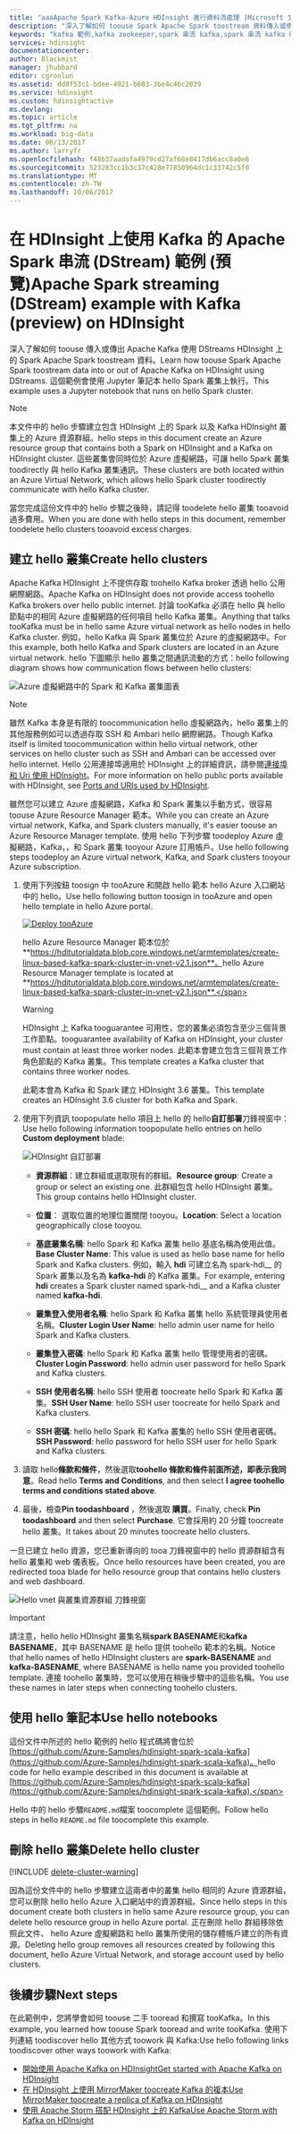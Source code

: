 ```yaml
---
title: "aaaApache Spark Kafka-Azure HDInsight 進行資料流處理 |Microsoft 文件"
description: "深入了解如何 toouse Spark Apache Spark toostream 資料傳入或傳出 Apache Kafka 使用 DStreams。 在此範例中，您使用 Jupyter Notebook 從 HDInsight 上的 Spark 串流資料。"
keywords: "kafka 範例,kafka zookeeper,spark 串流 kafka,spark 串流 kafka 範例"
services: hdinsight
documentationcenter: 
author: Blackmist
manager: jhubbard
editor: cgronlun
ms.assetid: dd8f53c1-bdee-4921-b683-3be4c46c2039
ms.service: hdinsight
ms.custom: hdinsightactive
ms.devlang: 
ms.topic: article
ms.tgt_pltfrm: na
ms.workload: big-data
ms.date: 06/13/2017
ms.author: larryfr
ms.openlocfilehash: f48b37aadafa4979cd27af68e8417db6acc8a0e6
ms.sourcegitcommit: 523283cc1b3c37c428e77850964dc1c33742c5f0
ms.translationtype: MT
ms.contentlocale: zh-TW
ms.lasthandoff: 10/06/2017
---
```

# <a name="apache-spark-streaming-dstream-example-with-kafka-preview-on-hdinsight"></a><span data-ttu-id="cb500-105">在 HDInsight 上使用 Kafka 的 Apache Spark 串流 (DStream) 範例 (預覽)</span><span class="sxs-lookup"><span data-stu-id="cb500-105">Apache Spark streaming (DStream) example with Kafka (preview) on HDInsight</span></span>

<span data-ttu-id="cb500-106">深入了解如何 toouse 傳入或傳出 Apache Kafka 使用 DStreams HDInsight 上的 Spark Apache Spark toostream 資料。</span><span class="sxs-lookup"><span data-stu-id="cb500-106">Learn how toouse Spark Apache Spark toostream data into or out of Apache Kafka on HDInsight using DStreams.</span></span> <span data-ttu-id="cb500-107">這個範例會使用 Jupyter 筆記本 hello Spark 叢集上執行。</span><span class="sxs-lookup"><span data-stu-id="cb500-107">This example uses a Jupyter notebook that runs on hello Spark cluster.</span></span>
> [!NOTE]
> <span data-ttu-id="cb500-108">本文件中的 hello 步驟建立包含 HDInsight 上的 Spark 以及 Kafka HDInsight 叢集上的 Azure 資源群組。</span><span class="sxs-lookup"><span data-stu-id="cb500-108">hello steps in this document create an Azure resource group that contains both a Spark on HDInsight and a Kafka on HDInsight cluster.</span></span> <span data-ttu-id="cb500-109">這些叢集會同時位於 Azure 虛擬網路，可讓 hello Spark 叢集 toodirectly 與 hello Kafka 叢集通訊。</span><span class="sxs-lookup"><span data-stu-id="cb500-109">These clusters are both located within an Azure Virtual Network, which allows hello Spark cluster toodirectly communicate with hello Kafka cluster.</span></span>
>
> <span data-ttu-id="cb500-110">當您完成這份文件中的 hello 步驟之後時，請記得 toodelete hello 叢集 tooavoid 過多費用。</span><span class="sxs-lookup"><span data-stu-id="cb500-110">When you are done with hello steps in this document, remember toodelete hello clusters tooavoid excess charges.</span></span>

## <a name="create-hello-clusters"></a><span data-ttu-id="cb500-111">建立 hello 叢集</span><span class="sxs-lookup"><span data-stu-id="cb500-111">Create hello clusters</span></span>

<span data-ttu-id="cb500-112">Apache Kafka HDInsight 上不提供存取 toohello Kafka broker 透過 hello 公用網際網路。</span><span class="sxs-lookup"><span data-stu-id="cb500-112">Apache Kafka on HDInsight does not provide access toohello Kafka brokers over hello public internet.</span></span> <span data-ttu-id="cb500-113">討論 tooKafka 必須在 hello 與 hello 節點中的相同 Azure 虛擬網路的任何項目 hello Kafka 叢集。</span><span class="sxs-lookup"><span data-stu-id="cb500-113">Anything that talks tooKafka must be in hello same Azure virtual network as hello nodes in hello Kafka cluster.</span></span> <span data-ttu-id="cb500-114">例如，hello Kafka 與 Spark 叢集位於 Azure 的虛擬網路中。</span><span class="sxs-lookup"><span data-stu-id="cb500-114">For this example, both hello Kafka and Spark clusters are located in an Azure virtual network.</span></span> <span data-ttu-id="cb500-115">hello 下圖顯示 hello 叢集之間通訊流動的方式：</span><span class="sxs-lookup"><span data-stu-id="cb500-115">hello following diagram shows how communication flows between hello clusters:</span></span>

![Azure 虛擬網路中的 Spark 和 Kafka 叢集圖表](./media/hdinsight-apache-spark-with-kafka/spark-kafka-vnet.png)

> [!NOTE]
> <span data-ttu-id="cb500-117">雖然 Kafka 本身是有限的 toocommunication hello 虛擬網路內，hello 叢集上的其他服務例如可以透過存取 SSH 和 Ambari hello 網際網路。</span><span class="sxs-lookup"><span data-stu-id="cb500-117">Though Kafka itself is limited toocommunication within hello virtual network, other services on hello cluster such as SSH and Ambari can be accessed over hello internet.</span></span> <span data-ttu-id="cb500-118">Hello 公用連接埠適用於 HDInsight 上的詳細資訊，請參閱[連接埠和 Uri 使用 HDInsight](hdinsight-hadoop-port-settings-for-services.md)。</span><span class="sxs-lookup"><span data-stu-id="cb500-118">For more information on hello public ports available with HDInsight, see [Ports and URIs used by HDInsight](hdinsight-hadoop-port-settings-for-services.md).</span></span>

<span data-ttu-id="cb500-119">雖然您可以建立 Azure 虛擬網路，Kafka 和 Spark 叢集以手動方式，很容易 toouse Azure Resource Manager 範本。</span><span class="sxs-lookup"><span data-stu-id="cb500-119">While you can create an Azure virtual network, Kafka, and Spark clusters manually, it's easier toouse an Azure Resource Manager template.</span></span> <span data-ttu-id="cb500-120">使用 hello 下列步驟 toodeploy Azure 虛擬網路，Kafka，，和 Spark 叢集 tooyour Azure 訂用帳戶。</span><span class="sxs-lookup"><span data-stu-id="cb500-120">Use hello following steps toodeploy an Azure virtual network, Kafka, and Spark clusters tooyour Azure subscription.</span></span>

1. <span data-ttu-id="cb500-121">使用下列按鈕 toosign 中 tooAzure 和開啟 hello 範本 hello Azure 入口網站中的 hello。</span><span class="sxs-lookup"><span data-stu-id="cb500-121">Use hello following button toosign in tooAzure and open hello template in hello Azure portal.</span></span>
    
    <a href="https://portal.azure.com/#create/Microsoft.Template/uri/https%3A%2F%2Fhditutorialdata.blob.core.windows.net%2Farmtemplates%2Fcreate-linux-based-kafka-spark-cluster-in-vnet-v2.1.json" target="_blank"><img src="./media/hdinsight-apache-spark-with-kafka/deploy-to-azure.png" alt="Deploy tooAzure"></a>
    
    <span data-ttu-id="cb500-122">hello Azure Resource Manager 範本位於**https://hditutorialdata.blob.core.windows.net/armtemplates/create-linux-based-kafka-spark-cluster-in-vnet-v2.1.json**。</span><span class="sxs-lookup"><span data-stu-id="cb500-122">hello Azure Resource Manager template is located at **https://hditutorialdata.blob.core.windows.net/armtemplates/create-linux-based-kafka-spark-cluster-in-vnet-v2.1.json**.</span></span>

    > [!WARNING]
    > <span data-ttu-id="cb500-123">HDInsight 上 Kafka tooguarantee 可用性，您的叢集必須包含至少三個背景工作節點。</span><span class="sxs-lookup"><span data-stu-id="cb500-123">tooguarantee availability of Kafka on HDInsight, your cluster must contain at least three worker nodes.</span></span> <span data-ttu-id="cb500-124">此範本會建立包含三個背景工作角色節點的 Kafka 叢集。</span><span class="sxs-lookup"><span data-stu-id="cb500-124">This template creates a Kafka cluster that contains three worker nodes.</span></span>

    <span data-ttu-id="cb500-125">此範本會為 Kafka 和 Spark 建立 HDInsight 3.6 叢集。</span><span class="sxs-lookup"><span data-stu-id="cb500-125">This template creates an HDInsight 3.6 cluster for both Kafka and Spark.</span></span>

2. <span data-ttu-id="cb500-126">使用下列資訊 toopopulate hello 項目上 hello 的 hello**自訂部署**刀鋒視窗中：</span><span class="sxs-lookup"><span data-stu-id="cb500-126">Use hello following information toopopulate hello entries on hello **Custom deployment** blade:</span></span>
   
    ![HDInsight 自訂部署](./media/hdinsight-apache-spark-with-kafka/parameters.png)
   
    * <span data-ttu-id="cb500-128">**資源群組**：建立群組或選取現有的群組。</span><span class="sxs-lookup"><span data-stu-id="cb500-128">**Resource group**: Create a group or select an existing one.</span></span> <span data-ttu-id="cb500-129">此群組包含 hello HDInsight 叢集。</span><span class="sxs-lookup"><span data-stu-id="cb500-129">This group contains hello HDInsight cluster.</span></span>

    * <span data-ttu-id="cb500-130">**位置**： 選取位置的地理位置關閉 tooyou。</span><span class="sxs-lookup"><span data-stu-id="cb500-130">**Location**: Select a location geographically close tooyou.</span></span>

    * <span data-ttu-id="cb500-131">**基底叢集名稱**: hello Spark 和 Kafka 叢集 hello 基底名稱為使用此值。</span><span class="sxs-lookup"><span data-stu-id="cb500-131">**Base Cluster Name**: This value is used as hello base name for hello Spark and Kafka clusters.</span></span> <span data-ttu-id="cb500-132">例如，輸入 **hdi** 可建立名為 spark-hdi__ 的 Spark 叢集以及名為 **kafka-hdi** 的 Kafka 叢集。</span><span class="sxs-lookup"><span data-stu-id="cb500-132">For example, entering **hdi** creates a Spark cluster named spark-hdi__ and a Kafka cluster named **kafka-hdi**.</span></span>

    * <span data-ttu-id="cb500-133">**叢集登入使用者名稱**: hello Spark 和 Kafka 叢集 hello 系統管理員使用者名稱。</span><span class="sxs-lookup"><span data-stu-id="cb500-133">**Cluster Login User Name**: hello admin user name for hello Spark and Kafka clusters.</span></span>

    * <span data-ttu-id="cb500-134">**叢集登入密碼**: hello Spark 和 Kafka 叢集 hello 管理使用者的密碼。</span><span class="sxs-lookup"><span data-stu-id="cb500-134">**Cluster Login Password**: hello admin user password for hello Spark and Kafka clusters.</span></span>

    * <span data-ttu-id="cb500-135">**SSH 使用者名稱**: hello SSH 使用者 toocreate hello Spark 和 Kafka 叢集。</span><span class="sxs-lookup"><span data-stu-id="cb500-135">**SSH User Name**: hello SSH user toocreate for hello Spark and Kafka clusters.</span></span>

    * <span data-ttu-id="cb500-136">**SSH 密碼**: hello hello Spark 和 Kafka 叢集的 hello SSH 使用者密碼。</span><span class="sxs-lookup"><span data-stu-id="cb500-136">**SSH Password**: hello password for hello SSH user for hello Spark and Kafka clusters.</span></span>

3. <span data-ttu-id="cb500-137">讀取 hello**條款和條件**，然後選取**toohello 條款和條件前面所述，即表示我同意**。</span><span class="sxs-lookup"><span data-stu-id="cb500-137">Read hello **Terms and Conditions**, and then select **I agree toohello terms and conditions stated above**.</span></span>

4. <span data-ttu-id="cb500-138">最後，檢查**Pin toodashboard** ，然後選取 **購買**。</span><span class="sxs-lookup"><span data-stu-id="cb500-138">Finally, check **Pin toodashboard** and then select **Purchase**.</span></span> <span data-ttu-id="cb500-139">它會採用約 20 分鐘 toocreate hello 叢集。</span><span class="sxs-lookup"><span data-stu-id="cb500-139">It takes about 20 minutes toocreate hello clusters.</span></span>

<span data-ttu-id="cb500-140">一旦已建立 hello 資源，您已重新導向的 tooa 刀鋒視窗中的 hello 資源群組含有 hello 叢集和 web 儀表板。</span><span class="sxs-lookup"><span data-stu-id="cb500-140">Once hello resources have been created, you are redirected tooa blade for hello resource group that contains hello clusters and web dashboard.</span></span>

![Hello vnet 與叢集資源群組 刀鋒視窗](./media/hdinsight-apache-spark-with-kafka/groupblade.png)

> [!IMPORTANT]
> <span data-ttu-id="cb500-142">請注意，hello hello HDInsight 叢集名稱**spark BASENAME**和**kafka BASENAME**，其中 BASENAME 是 hello 提供 toohello 範本的名稱。</span><span class="sxs-lookup"><span data-stu-id="cb500-142">Notice that hello names of hello HDInsight clusters are **spark-BASENAME** and **kafka-BASENAME**, where BASENAME is hello name you provided toohello template.</span></span> <span data-ttu-id="cb500-143">連接 toohello 叢集時，您可以使用在稍後步驟中的這些名稱。</span><span class="sxs-lookup"><span data-stu-id="cb500-143">You use these names in later steps when connecting toohello clusters.</span></span>

## <a name="use-hello-notebooks"></a><span data-ttu-id="cb500-144">使用 hello 筆記本</span><span class="sxs-lookup"><span data-stu-id="cb500-144">Use hello notebooks</span></span>

<span data-ttu-id="cb500-145">這份文件中所述的 hello 範例的 hello 程式碼將會位於[https://github.com/Azure-Samples/hdinsight-spark-scala-kafka](https://github.com/Azure-Samples/hdinsight-spark-scala-kafka)。</span><span class="sxs-lookup"><span data-stu-id="cb500-145">hello code for hello example described in this document is available at [https://github.com/Azure-Samples/hdinsight-spark-scala-kafka](https://github.com/Azure-Samples/hdinsight-spark-scala-kafka).</span></span>

<span data-ttu-id="cb500-146">Hello 中的 hello 步驟`README.md`檔案 toocomplete 這個範例。</span><span class="sxs-lookup"><span data-stu-id="cb500-146">Follow hello steps in hello `README.md` file toocomplete this example.</span></span>

## <a name="delete-hello-cluster"></a><span data-ttu-id="cb500-147">刪除 hello 叢集</span><span class="sxs-lookup"><span data-stu-id="cb500-147">Delete hello cluster</span></span>

[!INCLUDE [delete-cluster-warning](../../includes/hdinsight-delete-cluster-warning.md)]

<span data-ttu-id="cb500-148">因為這份文件中的 hello 步驟建立這兩者中的叢集 hello 相同的 Azure 資源群組，您可以刪除 hello hello Azure 入口網站中的資源群組。</span><span class="sxs-lookup"><span data-stu-id="cb500-148">Since hello steps in this document create both clusters in hello same Azure resource group, you can delete hello resource group in hello Azure portal.</span></span> <span data-ttu-id="cb500-149">正在刪除 hello 群組移除依照此文件、 hello Azure 虛擬網路和 hello 叢集所使用的儲存體帳戶建立的所有資源。</span><span class="sxs-lookup"><span data-stu-id="cb500-149">Deleting hello group removes all resources created by following this document, hello Azure Virtual Network, and storage account used by hello clusters.</span></span>

## <a name="next-steps"></a><span data-ttu-id="cb500-150">後續步驟</span><span class="sxs-lookup"><span data-stu-id="cb500-150">Next steps</span></span>

<span data-ttu-id="cb500-151">在此範例中，您將學會如何 toouse 二手 tooread 和撰寫 tooKafka。</span><span class="sxs-lookup"><span data-stu-id="cb500-151">In this example, you learned how toouse Spark tooread and write tooKafka.</span></span> <span data-ttu-id="cb500-152">使用下列連結 toodiscover hello 其他方式 toowork 與 Kafka:</span><span class="sxs-lookup"><span data-stu-id="cb500-152">Use hello following links toodiscover other ways toowork with Kafka:</span></span>

* [<span data-ttu-id="cb500-153">開始使用 Apache Kafka on HDInsight</span><span class="sxs-lookup"><span data-stu-id="cb500-153">Get started with Apache Kafka on HDInsight</span></span>](hdinsight-apache-kafka-get-started.md)
* [<span data-ttu-id="cb500-154">在 HDInsight 上使用 MirrorMaker toocreate Kafka 的複本</span><span class="sxs-lookup"><span data-stu-id="cb500-154">Use MirrorMaker toocreate a replica of Kafka on HDInsight</span></span>](hdinsight-apache-kafka-mirroring.md)
* [<span data-ttu-id="cb500-155">使用 Apache Storm 搭配 HDInsight 上的 Kafka</span><span class="sxs-lookup"><span data-stu-id="cb500-155">Use Apache Storm with Kafka on HDInsight</span></span>](hdinsight-apache-storm-with-kafka.md)

